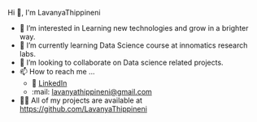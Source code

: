 Hi 👋, I'm LavanyaThippineni
- 👀 I’m interested in Learning new technologies and grow in a brighter way.
- 🌱 I’m currently learning Data Science course at innomatics research labs.
- 💞️ I’m looking to collaborate on Data science related projects.
- 📫 How to reach me ...
  - :office: [LinkedIn](https://www.linkedin.com/in/lavanya-thippineni-311930212/)
  - :mail: lavanyathippineni@gmail.com
- 👨‍💻 All of my projects are available at  https://github.com/LavanyaThippineni
<!---
LavanyaThippineni/LavanyaThippineni is a ✨ special ✨ repository because its `README.md` (this file) appears on your GitHub profile.
You can click the Preview link to take a look at your changes.
--->
